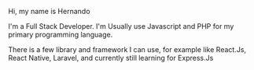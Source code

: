 Hi, my name is Hernando

I'm a Full Stack Developer. I'm Usually use Javascript and PHP for my primary programming language. 

There is a few library and framework I can use, for example like React.Js, React Native, Laravel, and currently still learning for Express.Js

